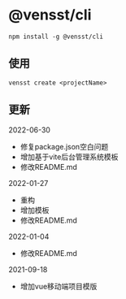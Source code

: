 # @vensst/cli

```
npm install -g @vensst/cli 
```

## 使用
```
vensst create <projectName>

```
## 更新
2022-06-30
* 修复package.json空白问题
* 增加基于vite后台管理系统模板
* 修改README.md

2022-01-27
* 重构
* 增加模板
* 修改README.md

2022-01-04
* 修改README.md

2021-09-18
* 增加vue移动端项目模版


